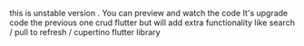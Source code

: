 this is unstable version . You can preview and watch the code 
It's upgrade code the previous one crud flutter but will add extra functionality like search / pull to refresh / cupertino flutter library 



